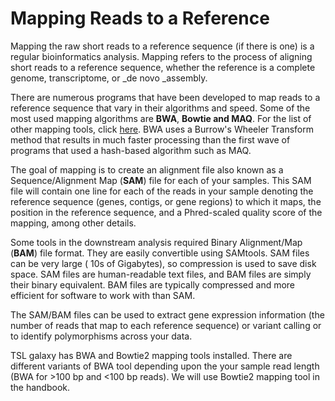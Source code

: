 # Mapping Reads to a Reference

Mapping the raw short reads to a reference sequence \(if there is one\) is a regular bioinformatics analysis. Mapping refers to the process of aligning short reads to a reference sequence, whether the reference is a complete genome, transcriptome, or _de novo _assembly.

There are numerous programs that have been developed to map reads to a reference sequence that vary in their algorithms and  speed. Some of the most used mapping algorithms are **BWA**, **Bowtie **and** MAQ**. For the list of other mapping tools, click [here](https://omictools.com/read-alignment-category "mapping tools"). BWA uses a Burrow's Wheeler Transform method that results in much faster processing than the first wave of programs that used a hash-based algorithm such as MAQ.

The goal of mapping is to create an alignment file also known as a Sequence/Alignment Map \(**SAM**\) file for each of your samples. This SAM file will contain one line for each of the reads in your sample denoting the reference sequence \(genes, contigs, or gene regions\) to which it maps, the position in the reference sequence, and a Phred-scaled quality score of the mapping, among other details.

Some tools in the downstream analysis required Binary Alignment/Map \(**BAM**\) file format. They are easily convertible using SAMtools.  SAM files can be very large \( 10s of Gigabytes\), so compression is used to save disk space. SAM files are human-readable text files, and BAM files are simply their binary equivalent. BAM files are typically compressed and more efficient for software to work with than SAM.

The SAM/BAM files can be used to extract gene expression information \(the number of reads that map to each reference sequence\) or variant calling or to identify polymorphisms across your data.

TSL galaxy has BWA and Bowtie2 mapping tools installed. There are different variants of BWA tool depending upon the your sample read length \(BWA for &gt;100 bp and &lt;100 bp reads\). We will use Bowtie2 mapping tool in the handbook.



